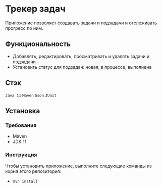 # Трекер задач
Приложение позволяет создавать задачи и подзадачи и отслеживать прогресс по ним.

## Функциональность
- Добавлять, редактировать, просматривать и удалять задачи и подзадачи
- Установить статус для подзадач: новая, в процессе, выполнена

## Стэк
`Java 11` `Maven` `Gson` `JUnit`

## Установка

### Требования
- Maven
- JDK 11

### Инструкция
Чтобы установить приложение, выполните следующие команды из корня этого репозитория:
- `mvn install`
